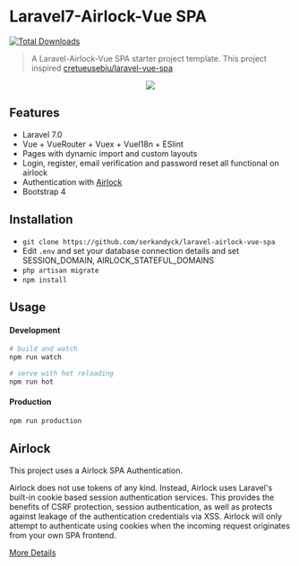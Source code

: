 # Laravel7-Airlock-Vue SPA 

<a href="https://packagist.org/packages/serkandyck/laravel-airlock-vue-spa"><img src="https://poser.pugx.org/serkandyck/laravel-airlock-vue-spa/d/total.svg" alt="Total Downloads"></a>

> A Laravel-Airlock-Vue SPA starter project template. This project inspired [cretueusebiu/laravel-vue-spa](https://github.com/cretueusebiu/laravel-vue-spa)

<p align="center">
<img src="https://i.imgur.com/NHFTsGt.png">
</p>

## Features

- Laravel 7.0
- Vue + VueRouter + Vuex + VueI18n + ESlint
- Pages with dynamic import and custom layouts
- Login, register, email verification and password reset all functional on airlock
- Authentication with [Airlock](https://github.com/laravel/airlock)
- Bootstrap 4

## Installation

- `git clone https://github.com/serkandyck/laravel-airlock-vue-spa`
- Edit `.env` and set your database connection details and set SESSION_DOMAIN, AIRLOCK_STATEFUL_DOMAINS
- `php artisan migrate`
- `npm install`

## Usage

#### Development

```bash
# build and watch
npm run watch

# serve with hot reloading
npm run hot
```

#### Production

```bash
npm run production
```

## Airlock

This project uses a Airlock SPA Authentication.

Airlock does not use tokens of any kind. Instead, Airlock uses Laravel's built-in cookie based session authentication services. This provides the benefits of CSRF protection, session authentication, as well as protects against leakage of the authentication credentials via XSS. Airlock will only attempt to authenticate using cookies when the incoming request originates from your own SPA frontend.

[More Details](https://laravel.com/docs/master/airlock#spa-authentication)